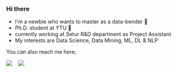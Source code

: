 ### Hi there

- I'm a newbie who wants to master as a data-bender :seedling:
- Ph.D. student at YTU :star2:
- currently working at Setur R&D department as Project Assistant
- My interests are Data Science, Data Mining, ML, DL & NLP

You can also reach me here;

 <a href="https://www.linkedin.com/in/aleynaer/"><img src="https://img.shields.io/badge/-aleynaer-blue?style=flat-square&logo=Linkedin&logoColor=white&link=hhttps://www.linkedin.com/in/aleynaer/" /></a>&nbsp;&nbsp;&nbsp;
 <a href="https://twitter.com/ErAleyna_"><img src="https://img.shields.io/twitter/follow/ErAleyna_?style=social" /></a>




